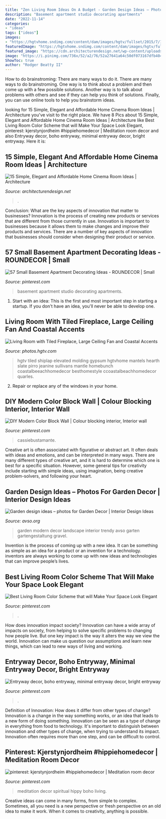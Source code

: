 ```yaml
---
title: "Zen Living Room Ideas On A Budget - Garden Design Ideas – Photos For Garden Decor"
description: "Basement apartment studio decorating apartments"
date: "2022-11-14"
categories:
- "ideas"
tags: ["ideas"]
images:
- "https://hgtvhome.sndimg.com/content/dam/images/hgtv/fullset/2015/7/16/1/ink-Architecture-Interiors_Sullivans-Island-Beach-House_7.jpg.rend.hgtvcom.616.924.suffix/1437074461138.jpeg"
featuredImage: "https://hgtvhome.sndimg.com/content/dam/images/hgtv/fullset/2015/7/16/1/ink-Architecture-Interiors_Sullivans-Island-Beach-House_7.jpg.rend.hgtvcom.616.924.suffix/1437074461138.jpeg"
featured_image: "https://cdn.architecturendesign.net/wp-content/uploads/2014/08/614.jpg"
image: "https://i.pinimg.com/736x/52/a2/76/52a27641a64c50df073167dfb404842d.jpg"
ShowToc: true
author: "Rodger Beatty II"
---
```



How to do brainstroming: There are many ways to do it.
There are many ways to do brainstroming. One way is to think about a problem and then come up with a few possible solutions. Another way is to talk about problems with others and see if they can help you think of solutions. Finally, you can use online tools to help you brainstorm ideas.

	

		
looking for 15 Simple, Elegant and Affordable Home Cinema Room Ideas | Architecture you've visit to the right place. We have 8 Pics about 15 Simple, Elegant and Affordable Home Cinema Room Ideas | Architecture like Best Living Room Color Scheme that will Make Your Space Look Elegant, pinterest: kjerstynjordheim #hippiehomedecor | Meditation room decor and also Entryway decor, boho entryway, minimal entryway decor, bright entryway. Here it is:
		
    
## 15 Simple, Elegant And Affordable Home Cinema Room Ideas | Architecture

<img loading=lazy src="https://cdn.architecturendesign.net/wp-content/uploads/2014/08/614.jpg" onerror="this.onerror=null;this.src='https://tse1.mm.bing.net/th?id=OIP.nSRmnh3Nb5pNOUhXZNn-JAHaE6&amp;pid=15.1';" alt="15 Simple, Elegant and Affordable Home Cinema Room Ideas | Architecture">

_Source: architecturendesign.net_

>. 

	

Conclusion: What are the key aspects of innovation that matter to businesses?
Innovation is the process of creating new products or services that are different from those currently in use. Innovation is important to businesses because it allows them to make changes and improve their products and services. There are a number of key aspects of innovation that businesses should consider when designing their product or service.

    
## 57 Small Basement Apartment Decorating Ideas - ROUNDECOR | Small

<img loading=lazy src="https://i.pinimg.com/736x/52/a2/76/52a27641a64c50df073167dfb404842d.jpg" onerror="this.onerror=null;this.src='https://tse3.mm.bing.net/th?id=OIP.agk-WBac3SosPS1_Bf6GyQHaJ3&amp;pid=15.1';" alt="57 Small Basement Apartment Decorating Ideas - ROUNDECOR | Small">

_Source: pinterest.com_

>basement apartment studio decorating apartments. 

	

1. Start with an idea: This is the first and most important step in starting a startup. If you don't have an idea, you'll never be able to develop one. 

    
## Living Room With Tiled Fireplace, Large Ceiling Fan And Coastal Accents

<img loading=lazy src="https://hgtvhome.sndimg.com/content/dam/images/hgtv/fullset/2015/7/16/1/ink-Architecture-Interiors_Sullivans-Island-Beach-House_7.jpg.rend.hgtvcom.616.924.suffix/1437074461138.jpeg" onerror="this.onerror=null;this.src='https://tse2.mm.bing.net/th?id=OIP.1neCpG_d88sZpMi8eF1EYAHaLH&amp;pid=15.1';" alt="Living Room with Tiled Fireplace, Large Ceiling Fan and Coastal Accents">

_Source: photos.hgtv.com_

>hgtv tiled shiplap elevated molding gypsum hgtvhome mantels hearth slate pirro jeanine sullivans mantle homebunch coastalbeeachhomedecor besthomestyle ccoastalbeachhomedecor quarles. 

	

2. Repair or replace any of the windows in your home.

    
## DIY Modern Color Block Wall | Colour Blocking Interior, Interior Wall

<img loading=lazy src="https://i.pinimg.com/736x/b3/c0/42/b3c042aae699892fc836ab45bfa704a4.jpg" onerror="this.onerror=null;this.src='https://tse3.mm.bing.net/th?id=OIP.XJ8yxWyBNEqGnOeMBJxd1AHaKB&amp;pid=15.1';" alt="DIY Modern Color Block Wall | Colour blocking interior, Interior wall">

_Source: pinterest.com_

>cassiebustamante. 

	

Creative art is often associated with figurative or abstract art. It often deals with ideas and emotions, and can be interpreted in many ways. There are many different types of creative art, and it is hard to determine which one is best for a specific situation. However, some general tips for creativity include starting with simple ideas, using imagination, being creative problem-solvers, and following your heart.

    
## Garden Design Ideas – Photos For Garden Decor | Interior Design Ideas

<img loading=lazy src="https://www.avso.org/wp-content/uploads/2014/11/garden-design-ideas-photos-for-garden-decor-1415699180.jpg" onerror="this.onerror=null;this.src='https://tse2.mm.bing.net/th?id=OIP.0lhPYSelw8ca63hxsNxl4AHaLG&amp;pid=15.1';" alt="Garden design ideas – photos for Garden Decor | Interior Design Ideas">

_Source: avso.org_

>garden modern decor landscape interior trendy avso garten gartengestaltung gravel. 

	

Invention is the process of coming up with a new idea. It can be something as simple as an idea for a product or an invention for a technology. inventors are always working to come up with new ideas and technologies that can improve people’s lives.

    
## Best Living Room Color Scheme That Will Make Your Space Look Elegant

<img loading=lazy src="https://i.pinimg.com/736x/24/1b/6b/241b6bdce63ed9b824c2ba6479a9245d.jpg" onerror="this.onerror=null;this.src='https://tse4.mm.bing.net/th?id=OIP.HLYWdzwF69ms2X24d4I23wHaM6&amp;pid=15.1';" alt="Best Living Room Color Scheme that will Make Your Space Look Elegant">

_Source: pinterest.com_

>. 

	

How does innovation impact society?
Innovation can have a wide array of impacts on society, from helping to solve specific problems to changing how people live. But one key impact is the way it alters the way we view the world. Innovation can make us question our assumptions and learn new things, which can lead to new ways of living and working.

    
## Entryway Decor, Boho Entryway, Minimal Entryway Decor, Bright Entryway

<img loading=lazy src="https://i.pinimg.com/736x/65/8f/1f/658f1fa2858e072ff582a2d3e9d9c5fb.jpg" onerror="this.onerror=null;this.src='https://tse2.mm.bing.net/th?id=OIP.VpAMyn-TMhgOvOUqWULnHwHaLH&amp;pid=15.1';" alt="Entryway decor, boho entryway, minimal entryway decor, bright entryway">

_Source: pinterest.com_

>. 

	

Definition of Innovation: How does it differ from other types of change?
Innovation is a change in the way something works, or an idea that leads to a new form of doing something. Innovation can be seen as a type of change in everything from food to technology. It's important to distinguish between innovation and other types of change, when trying to understand its impact. Innovation often requires more than one step, and can be difficult to control.

    
## Pinterest: Kjerstynjordheim #hippiehomedecor | Meditation Room Decor

<img loading=lazy src="https://i.pinimg.com/736x/fe/b6/55/feb655c26fadb3ddaa41b761239d067a.jpg" onerror="this.onerror=null;this.src='https://tse3.mm.bing.net/th?id=OIP.cIBcPJ1Q4wu-Sj4ftpehZAHaLH&amp;pid=15.1';" alt="pinterest: kjerstynjordheim #hippiehomedecor | Meditation room decor">

_Source: pinterest.com_

>meditation decor spiritual hippy boho living. 

	

Creative ideas can come in many forms, from simple to complex. Sometimes, all you need is a new perspective or fresh perspective on an old idea to make it work. When it comes to creativity, anything is possible.

